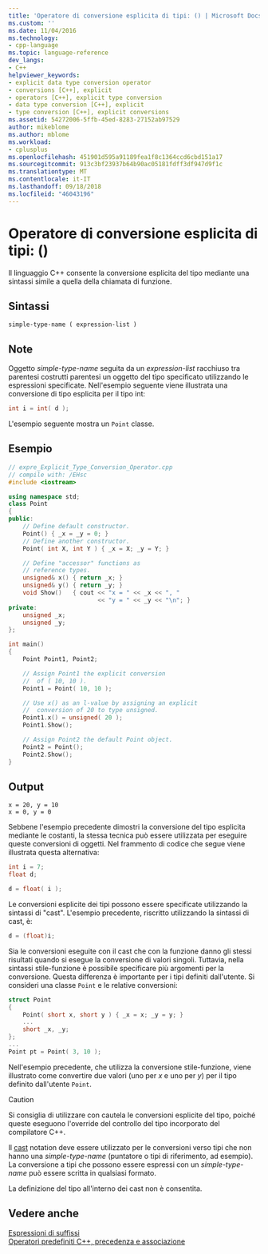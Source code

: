 ```yaml
---
title: 'Operatore di conversione esplicita di tipi: () | Microsoft Docs'
ms.custom: ''
ms.date: 11/04/2016
ms.technology:
- cpp-language
ms.topic: language-reference
dev_langs:
- C++
helpviewer_keywords:
- explicit data type conversion operator
- conversions [C++], explicit
- operators [C++], explicit type conversion
- data type conversion [C++], explicit
- type conversion [C++], explicit conversions
ms.assetid: 54272006-5ffb-45ed-8283-27152ab97529
author: mikeblome
ms.author: mblome
ms.workload:
- cplusplus
ms.openlocfilehash: 451901d595a91189fea1f8c1364ccd6cbd151a17
ms.sourcegitcommit: 913c3bf23937b64b90ac05181fdff3df947d9f1c
ms.translationtype: MT
ms.contentlocale: it-IT
ms.lasthandoff: 09/18/2018
ms.locfileid: "46043196"
---
```

# <a name="explicit-type-conversion-operator-"></a>Operatore di conversione esplicita di tipi: ()

Il linguaggio C++ consente la conversione esplicita del tipo mediante una sintassi simile a quella della chiamata di funzione.

## <a name="syntax"></a>Sintassi

```
simple-type-name ( expression-list )
```

## <a name="remarks"></a>Note

Oggetto *simple-type-name* seguita da un *expression-list* racchiuso tra parentesi costrutti parentesi un oggetto del tipo specificato utilizzando le espressioni specificate. Nell'esempio seguente viene illustrata una conversione di tipo esplicita per il tipo int:

```cpp
int i = int( d );
```

L'esempio seguente mostra un `Point` classe.

## <a name="example"></a>Esempio

```cpp
// expre_Explicit_Type_Conversion_Operator.cpp
// compile with: /EHsc
#include <iostream>

using namespace std;
class Point
{
public:
    // Define default constructor.
    Point() { _x = _y = 0; }
    // Define another constructor.
    Point( int X, int Y ) { _x = X; _y = Y; }

    // Define "accessor" functions as
    // reference types.
    unsigned& x() { return _x; }
    unsigned& y() { return _y; }
    void Show()   { cout << "x = " << _x << ", "
                         << "y = " << _y << "\n"; }
private:
    unsigned _x;
    unsigned _y;
};

int main()
{
    Point Point1, Point2;

    // Assign Point1 the explicit conversion
    //  of ( 10, 10 ).
    Point1 = Point( 10, 10 );

    // Use x() as an l-value by assigning an explicit
    //  conversion of 20 to type unsigned.
    Point1.x() = unsigned( 20 );
    Point1.Show();

    // Assign Point2 the default Point object.
    Point2 = Point();
    Point2.Show();
}
```

## <a name="output"></a>Output

```Output
x = 20, y = 10
x = 0, y = 0
```

Sebbene l'esempio precedente dimostri la conversione del tipo esplicita mediante le costanti, la stessa tecnica può essere utilizzata per eseguire queste conversioni di oggetti. Nel frammento di codice che segue viene illustrata questa alternativa:

```cpp
int i = 7;
float d;

d = float( i );
```

Le conversioni esplicite dei tipi possono essere specificate utilizzando la sintassi di "cast". L'esempio precedente, riscritto utilizzando la sintassi di cast, è:

```cpp
d = (float)i;
```

Sia le conversioni eseguite con il cast che con la funzione danno gli stessi risultati quando si esegue la conversione di valori singoli. Tuttavia, nella sintassi stile-funzione è possibile specificare più argomenti per la conversione. Questa differenza è importante per i tipi definiti dall'utente. Si consideri una classe `Point` e le relative conversioni:

```cpp
struct Point
{
    Point( short x, short y ) { _x = x; _y = y; }
    ...
    short _x, _y;
};
...
Point pt = Point( 3, 10 );
```

Nell'esempio precedente, che utilizza la conversione stile-funzione, viene illustrato come convertire due valori (uno per *x* e uno per *y*) per il tipo definito dall'utente `Point`.

> [!CAUTION]
>  Si consiglia di utilizzare con cautela le conversioni esplicite del tipo, poiché queste eseguono l'override del controllo del tipo incorporato del compilatore C++.

Il [cast](../cpp/cast-operator-parens.md) notation deve essere utilizzato per le conversioni verso tipi che non hanno una *simple-type-name* (puntatore o tipi di riferimento, ad esempio). La conversione a tipi che possono essere espressi con un *simple-type-name* può essere scritta in qualsiasi formato.

La definizione del tipo all'interno dei cast non è consentita.

## <a name="see-also"></a>Vedere anche

[Espressioni di suffissi](../cpp/postfix-expressions.md)<br/>
[Operatori predefiniti C++, precedenza e associazione](../cpp/cpp-built-in-operators-precedence-and-associativity.md)